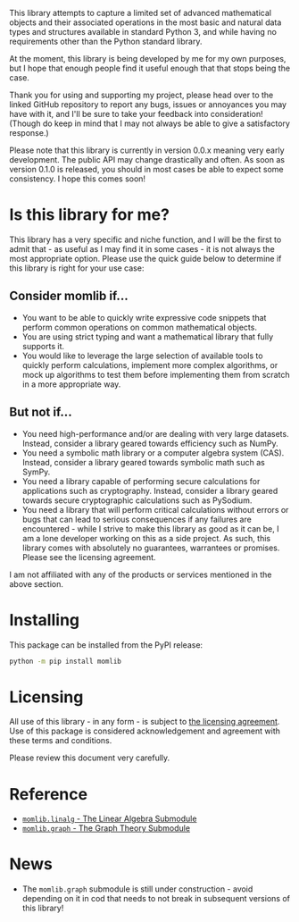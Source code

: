 This library attempts to capture a limited set of advanced mathematical
    objects and their associated operations in the most basic and
    natural data types and structures available in standard Python 3,
    and while having no requirements other than the Python standard
    library.

At the moment, this library is being developed by me for my own
    purposes, but I hope that enough people find it useful enough that
    that stops being the case.

Thank you for using and supporting my project, please head over to the
    linked GitHub repository to report any bugs, issues or annoyances
    you may have with it, and I'll be sure to take your feedback into
    consideration! (Though do keep in mind that I may not always be able
    to give a satisfactory response.)

Please note that this library is currently in version 0.0.x meaning
    very early development. The public API may change drastically and
    often. As soon as version 0.1.0 is released, you should in most
    cases be able to expect some consistency. I hope this comes soon!

# Is this library for me?

This library has a very specific and niche function, and I will be the
    first to admit that - as useful as I may find it in some cases - 
    it is not always the most appropriate option. Please use the
    quick guide below to determine if this library is right for your
    use case:

## Consider momlib if...

- You want to be able to quickly write expressive code snippets that
    perform common operations on common mathematical objects.
- You are using strict typing and want a mathematical library that
    fully supports it.
- You would like to leverage the large selection of available tools
    to quickly perform calculations, implement more complex algorithms,
    or mock up algorithms to test them before implementing them from
    scratch in a more appropriate way.

## But not if...

- You need high-performance and/or are dealing with very large datasets.
    Instead, consider a library geared towards efficiency such as
    NumPy.
- You need a symbolic math library or a computer algebra system (CAS).
    Instead, consider a library geared towards symbolic math such as
    SymPy.
- You need a library capable of performing secure calculations for
    applications such as cryptography. Instead, consider a library
    geared towards secure cryptographic calculations such as PySodium.
- You need a library that will perform critical calculations without
    errors or bugs that can lead to serious consequences if any failures
    are encountered - while I strive to make this library as good as it
    can be, I am a lone developer working on this as a side project.
    As such, this library comes with absolutely no guarantees,
    warrantees or promises. Please see the licensing agreement.

I am not affiliated with any of the products or services mentioned in
    the above section.

# Installing

This package can be installed from the PyPI release:

```sh
python -m pip install momlib
```

# Licensing

All use of this library - in any form -  is subject to
    [the licensing agreement](./license). Use of this package is
    considered acknowledgement and agreement with these terms and
    conditions.

Please review this document very carefully.

# Reference

- [`momlib.linalg` - The Linear Algebra Submodule](./linalg)
- [`momlib.graph` - The Graph Theory Submodule](./graph)

# News

- The `momlib.graph` submodule is still under construction - avoid
    depending on it in cod that needs to not break in subsequent
    versions of this library!
